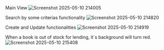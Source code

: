 
Main View
![Screenshot 2025-05-10 214005](https://github.com/user-attachments/assets/c20ffe99-f971-442d-9b86-7d3b8a19a44c)

Search by some criterias functionality
![Screenshot 2025-05-10 214820](https://github.com/user-attachments/assets/7c9ef796-f1c0-4555-9b56-0f50037dcd1a)

Create and Update functionalities
![Screenshot 2025-05-10 214919](https://github.com/user-attachments/assets/9b4b9049-bd48-4066-91bc-b165aa0fb6c8)


When a book is out of stock for lending, it`s background will turn red.
![Screenshot 2025-05-10 215408](https://github.com/user-attachments/assets/4460ea53-b68a-4d49-88cd-5704c8571abc)
